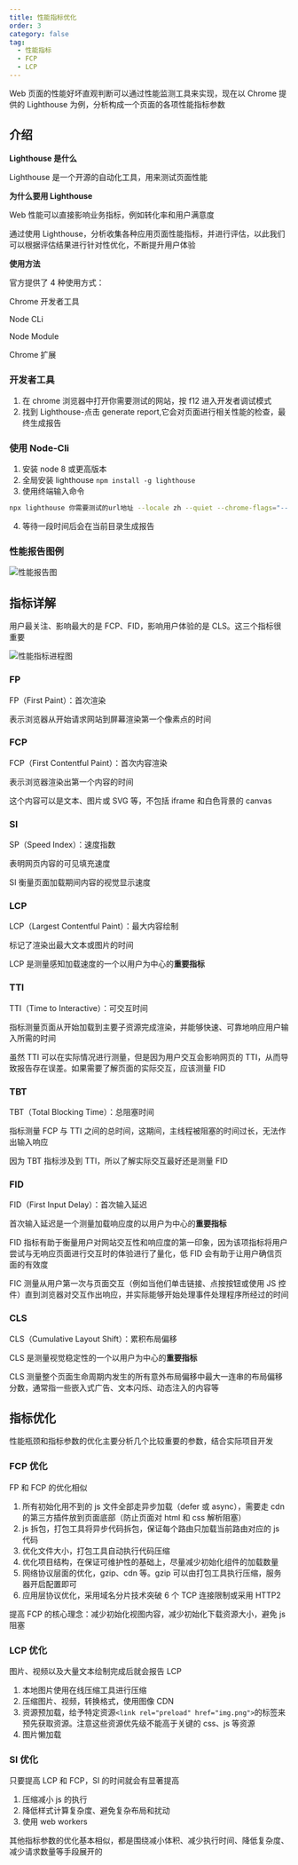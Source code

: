 ```yaml
---
title: 性能指标优化
order: 3
category: false
tag:
  - 性能指标
  - FCP
  - LCP
---
```


Web 页面的性能好坏直观判断可以通过性能监测工具来实现，现在以 Chrome 提供的 Lighthouse 为例，分析构成一个页面的各项性能指标参数

## 介绍

**Lighthouse 是什么**

Lighthouse 是一个开源的自动化工具，用来测试页面性能

**为什么要用 Lighthouse**

Web 性能可以直接影响业务指标，例如转化率和用户满意度

通过使用 Lighthouse，分析收集各种应用页面性能指标，并进行评估，以此我们可以根据评估结果进行针对性优化，不断提升用户体验

**使用方法**

官方提供了 4 种使用方式：

Chrome 开发者工具

Node CLi

Node Module

Chrome 扩展

### 开发者工具

1. 在 chrome 浏览器中打开你需要测试的网站，按 f12 进入开发者调试模式
2. 找到 Lighthouse-点击 generate report,它会对页面进行相关性能的检查，最终生成报告

### 使用 Node-Cli

1. 安装 node 8 或更高版本
2. 全局安装 lighthouse `npm install -g lighthouse`
3. 使用终端输入命令

```sh
npx lighthouse 你需要测试的url地址 --locale zh --quiet --chrome-flags="--headless"  --only-categories=performance  --preset=desktop
```

4. 等待一段时间后会在当前目录生成报告

### 性能报告图例

![性能报告图](https://misaka10032.oss-cn-chengdu.aliyuncs.com/performance/1676600558440.jpg)

## 指标详解

用户最关注、影响最大的是 FCP、FID，影响用户体验的是 CLS。这三个指标很重要

![性能指标进程图](https://misaka10032.oss-cn-chengdu.aliyuncs.com/performance/performance-flux.png)

### FP

FP（First Paint）：首次渲染

表示浏览器从开始请求网站到屏幕渲染第一个像素点的时间

### FCP

FCP（First Contentful Paint）：首次内容渲染

表示浏览器渲染出第一个内容的时间

这个内容可以是文本、图片或 SVG 等，不包括 iframe 和白色背景的 canvas

### SI

SP（Speed Index）：速度指数

表明网页内容的可见填充速度

SI 衡量页面加载期间内容的视觉显示速度

### LCP

LCP（Largest Contentful Paint）：最大内容绘制

标记了渲染出最大文本或图片的时间

LCP 是测量感知加载速度的一个以用户为中心的**重要指标**

### TTI

TTI（Time to Interactive）：可交互时间

指标测量页面从开始加载到主要子资源完成渲染，并能够快速、可靠地响应用户输入所需的时间

虽然 TTI 可以在实际情况进行测量，但是因为用户交互会影响网页的 TTI，从而导致报告存在误差。如果需要了解页面的实际交互，应该测量 FID

### TBT

TBT（Total Blocking Time）：总阻塞时间

指标测量 FCP 与 TTI 之间的总时间，这期间，主线程被阻塞的时间过长，无法作出输入响应

因为 TBT 指标涉及到 TTI，所以了解实际交互最好还是测量 FID

### FID

FID（First Input Delay）：首次输入延迟

首次输入延迟是一个测量加载响应度的以用户为中心的**重要指标**

FID 指标有助于衡量用户对网站交互性和响应度的第一印象，因为该项指标将用户尝试与无响应页面进行交互时的体验进行了量化，低 FID 会有助于让用户确信页面的有效度

FIC 测量从用户第一次与页面交互（例如当他们单击链接、点按按钮或使用 JS 控件）直到浏览器对交互作出响应，并实际能够开始处理事件处理程序所经过的时间

### CLS

CLS（Cumulative Layout Shift）：累积布局偏移

CLS 是测量视觉稳定性的一个以用户为中心的**重要指标**

CLS 测量整个页面生命周期内发生的所有意外布局偏移中最大一连串的布局偏移分数，通常指一些嵌入式广告、文本闪烁、动态注入的内容等

## 指标优化

性能瓶颈和指标参数的优化主要分析几个比较重要的参数，结合实际项目开发

### FCP 优化

FP 和 FCP 的优化相似

1. 所有初始化用不到的 js 文件全部走异步加载（defer 或 async），需要走 cdn 的第三方插件放到页面底部（防止页面对 html 和 css 解析阻塞）
2. js 拆包，打包工具将异步代码拆包，保证每个路由只加载当前路由对应的 js 代码
3. 优化文件大小，打包工具自动执行代码压缩
4. 优化项目结构，在保证可维护性的基础上，尽量减少初始化组件的加载数量
5. 网络协议层面的优化，gzip、cdn 等。gzip 可以由打包工具执行压缩，服务器开启配置即可
6. 应用层协议优化，采用域名分片技术突破 6 个 TCP 连接限制或采用 HTTP2

提高 FCP 的核心理念：减少初始化视图内容，减少初始化下载资源大小，避免 js 阻塞

### LCP 优化

图片、视频以及大量文本绘制完成后就会报告 LCP

1. 本地图片使用在线压缩工具进行压缩
2. 压缩图片、视频，转换格式，使用图像 CDN
3. 资源预加载，给予特定资源`<link rel="preload" href="img.png">`的标签来预先获取资源。注意这些资源优先级不能高于关键的 css、js 等资源
4. 图片懒加载

### SI 优化

只要提高 LCP 和 FCP，SI 的时间就会有显著提高

1. 压缩减小 js 的执行
2. 降低样式计算复杂度、避免复杂布局和扰动
3. 使用 web workers

其他指标参数的优化基本相似，都是围绕减小体积、减少执行时间、降低复杂度、减少请求数量等手段展开的
